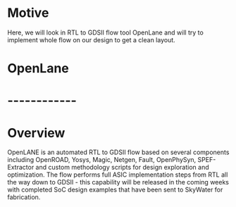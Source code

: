# Motive
Here, we will look in RTL to GDSII flow tool OpenLane and will try to implement whole flow on our design to get a clean layout. 

# OpenLane
# ------------
# Overview
OpenLANE is an automated RTL to GDSII flow based on several components including OpenROAD, Yosys, Magic, Netgen, Fault, OpenPhySyn, SPEF-Extractor and custom methodology scripts for design exploration and optimization. The flow performs full ASIC implementation steps from RTL all the way down to GDSII - this capability will be released in the coming weeks with completed SoC design examples that have been sent to SkyWater for fabrication.


